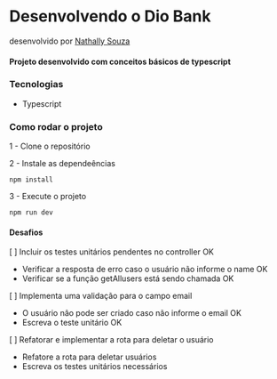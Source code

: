 # Desenvolvendo o Dio Bank
desenvolvido por [Nathally Souza](https://github.com/nathyts)

#### Projeto desenvolvido com conceitos básicos de typescript

### Tecnologias
- Typescript

### Como rodar o projeto

1 - Clone o repositório

2 - Instale as dependeências
    
    npm install

3 - Execute o projeto

    npm run dev

#### Desafios
[ ] Incluir os testes unitários pendentes no controller OK
  - Verificar a resposta de erro caso o usuário não informe o name OK
  - Verificar se a função getAllusers está sendo chamada OK

[ ] Implementa uma validação para o campo email
  - O usuário nâo pode ser criado caso não informe o email OK
  - Escreva o teste unitário OK

[ ] Refatorar e implementar a rota para deletar o usuário
  - Refatore a rota para deletar usuários
  - Escreva os testes unitários necessários
